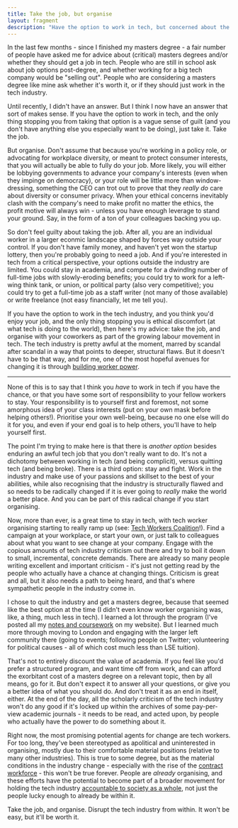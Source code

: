 ```yaml
---
title: Take the job, but organise
layout: fragment
description: "Have the option to work in tech, but concerned about the ethics of the industry? There's a solution for that: organise."
---
```


In the last few months - since I finished my masters degree - a fair number of people have asked me for advice about (critical) masters degrees and/or whether they should get a job in tech. People who are still in school ask about job options post-degree, and whether working for a big tech company would be "selling out". People who are considering a masters degree like mine ask whether it's worth it, or if they should just work in the tech industry.

Until recently, I didn't have an answer. But I think I now have an answer that sort of makes sense. If you have the option to work in tech, and the only thing stopping you from taking that option is a vague sense of guilt (and you don't have anything else you especially want to be doing), just take it. Take the job.

But organise. Don't assume that because you're working in a policy role, or advocating for workplace diversity, or meant to protect consumer interests, that you will actually be able to fully do your job. More likely, you will either be lobbying governments to advance your company's interests (even when they impinge on democracy), or your role will be little more than window-dressing, something the CEO can trot out to prove that they _really do_ care about diversity or consumer privacy. When your ethical concerns inevitably clash with the company's need to make profit no matter the ethics, the profit motive will always win - unless you have enough leverage to stand your ground. Say, in the form of a ton of your colleagues backing you up.

So don't feel guilty about taking the job. After all, you are an individual worker in a larger econmic landscape shaped by forces way outside your control. If you don't have family money, and haven't yet won the startup lottery, then you're probably going to need a job. And if you're interested in tech from a critical perspective, your options outside the industry are limited. You could stay in academia, and compete for a dwindlng number of full-time jobs with slowly-eroding benefits; you could try to work for a left-wing think tank, or union, or political party (also very competitive); you could try to get a full-time job as a staff writer (not many of those available) or write freelance (not easy financially, let me tell you).

If you have the option to work in the tech industry, and you think you'd enjoy your job, and the only thing stopping you is ethical discomfort (at what tech is doing to the world), then here's my advice: take the job, and organise with your coworkers as part of the growing labour movement in tech. The tech industry is pretty awful at the moment, marred by scandal after scandal in a way that points to deeper, structural flaws. But it doesn't have to be that way, and for me, one of the most hopeful avenues for changing it is through [building worker power](https://novaramedia.com/2018/06/27/now-is-the-time-for-worker-power-in-the-tech-industry/).

***

None of this is to say that I think you _have_ to work in tech if you have the chance, or that you have some sort of responsibility to your fellow workers to stay. Your responsibility is to yourself first and foremost, not some amorphous idea of your class interests (put on your own mask before helping others!). Prioritise your own well-being, because no one else will do it for you, and even if your end goal is to help others, you'll have to help yourself first.

The point I'm trying to make here is that there is _another option_ besides enduring an awful tech job that you don't really want to do. It's not a dichotomy between working in tech (and being complicit), versus quitting tech (and being broke). There is a third option: stay and fight. Work in the industry and make use of your passions and skillset to the best of your abilities, while also recognising that the industry is structurally flawed and so needs to be radically changed if it is ever going to _really_ make the world a better place. And you can be part of this radical change if you start organising.

Now, more than ever, is a great time to stay in tech, with tech worker organising starting to really ramp up (see: [Tech Workers Coalition](https://techworkerscoalition.org/)!). Find a campaign at your workplace, or start your own, or just talk to colleagues about what you want to see change at your company. Engage with the copious amounts of tech industry criticism out there and try to boil it down to small, incremental, concrete demands. There are already so many people writing excellent and important criticism - it's just not getting read by the people who actually have a chance at changing things. Criticism is great and all, but it also needs a path to being heard, and that's where sympathetic people in the industry come in.

I chose to quit the industry and get a masters degree, because that seemed like the best option at the time (I didn't even know worker organising was, like, a thing, much less in tech). I learned a lot through the program (I've posted all my [notes and coursework](/lse) on my website). But I learned much more through moving to London and engaging with the larger left community there (going to events; following people on Twitter; volunteering for political causes - all of which cost much less than LSE tuition).

That's not to entirely discount the value of academia. If you feel like you'd prefer a structured program, and want time off from work, and can afford the exorbitant cost of a masters degree on a relevant topic, then by all means, go for it. But don't expect it to answer all your questions, or give you a better idea of what you should do. And don't treat it as an end in itself, either. At the end of the day, all the scholarly criticism of the tech industry won't do any good if it's locked up within the archives of some pay-per-view academic journals - it needs to be read, and acted upon, by people who actually have the power to do something about it.

Right now, the most promising potential agents for change are tech workers. For too long, they've been stereotyped as apolitical and uninterested in organising, mostly due to their comfortable material positions (relative to many other industries). This is true to some degree, but as the material conditions in the industry change - especially with the rise of the [contract workforce](/posts/fragments-3) - this won't be true forever. People are _already_ organising, and these efforts have the potential to become part of a broader movement for holding the tech industry [accountable to society as a whole](https://newsocialist.org.uk/technological-development-for-the-many/), not just the people lucky enough to already be within it.

Take the job, and organise. Disrupt the tech industry from within. It won't be easy, but it'll be worth it.
